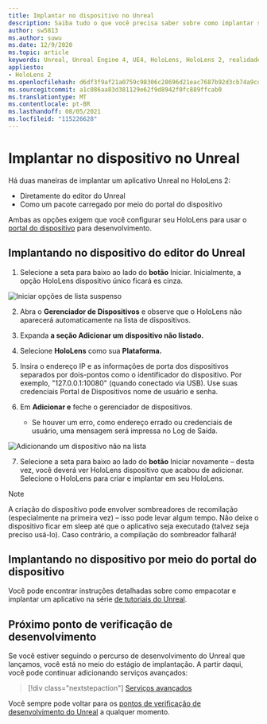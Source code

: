 ```yaml
---
title: Implantar no dispositivo no Unreal
description: Saiba tudo o que você precisa saber sobre como implantar seus aplicativos unreal de realidade misturada HoloLens 2 usando o editor ou o portal do dispositivo.
author: sw5813
ms.author: suwu
ms.date: 12/9/2020
ms.topic: article
keywords: Unreal, Unreal Engine 4, UE4, HoloLens, HoloLens 2, realidade misturada, implantação no dispositivo, PC, documentação, headset de realidade misturada, headset de realidade misturada do Windows, headset de realidade virtual
appliesto:
- HoloLens 2
ms.openlocfilehash: d6df3f9af21a0759c98306c28696d21eac7687b92d3cb74a9cd9948122cbcbcc
ms.sourcegitcommit: a1c086aa83d381129e62f9d8942f0fc889ffcab0
ms.translationtype: MT
ms.contentlocale: pt-BR
ms.lasthandoff: 08/05/2021
ms.locfileid: "115226628"
---
```

# <a name="deploy-to-device-in-unreal"></a>Implantar no dispositivo no Unreal

Há duas maneiras de implantar um aplicativo Unreal no HoloLens 2:
* Diretamente do editor do Unreal
* Como um pacote carregado por meio do portal do dispositivo

Ambas as opções exigem que você configurar seu HoloLens para usar o [portal do dispositivo](../platform-capabilities-and-apis/using-the-windows-device-portal.md) para desenvolvimento.

## <a name="deploying-to-device-from-the-unreal-editor"></a>Implantando no dispositivo do editor do Unreal

1. Selecione a seta para baixo ao lado do **botão** Iniciar. Inicialmente, a opção HoloLens dispositivo único ficará es cinza.

![Iniciar opções de lista suspenso](images/unreal/launch-dropdown.png)

2. Abra o **Gerenciador de Dispositivos** e observe que o HoloLens não aparecerá automaticamente na lista de dispositivos.

3. Expanda **a seção Adicionar um dispositivo não listado.**

4. Selecione **HoloLens** como sua **Plataforma.**

5. Insira o endereço IP e as informações de porta dos dispositivos separados por dois-pontos como o identificador do dispositivo. Por exemplo, "127.0.0.1:10080" (quando conectado via USB). Use suas credenciais Portal de Dispositivos nome de usuário e senha.

6. Em **Adicionar e** feche o gerenciador de dispositivos.
    * Se houver um erro, como endereço errado ou credenciais de usuário, uma mensagem será impressa no Log de Saída.

![Adicionando um dispositivo não na lista](images/unreal/add-unlisted-device.png)

7. Selecione a seta para baixo ao lado do **botão** Iniciar novamente – desta vez, você deverá ver HoloLens dispositivo que acabou de adicionar. Selecione o HoloLens para criar e implantar em seu HoloLens.

>[!NOTE]
>A criação do dispositivo pode envolver sombreadores de recomilação (especialmente na primeira vez) – isso pode levar algum tempo. Não deixe o dispositivo ficar em sleep até que o aplicativo seja executado (talvez seja preciso usá-lo). Caso contrário, a compilação do sombreador falhará!

## <a name="deploying-to-device-via-device-portal"></a>Implantando no dispositivo por meio do portal do dispositivo

Você pode encontrar instruções detalhadas sobre como empacotar e implantar um aplicativo na série [de tutoriais do Unreal](tutorials/unreal-uxt-ch6.md#packaging-and-deploying-the-app-via-device-portal).

## <a name="next-development-checkpoint"></a>Próximo ponto de verificação de desenvolvimento

Se você estiver seguindo o percurso de desenvolvimento do Unreal que lançamos, você está no meio do estágio de implantação. A partir daqui, você pode continuar adicionando serviços avançados:

> [!div class="nextstepaction"]
> [Serviços avançados](unreal-development-overview.md#5-adding-services)

Você sempre pode voltar para os [pontos de verificação de desenvolvimento do Unreal](unreal-development-overview.md#4-streaming-and-deploying-to-a-device) a qualquer momento.
